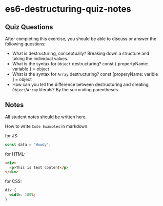 # es6-destructuring-quiz-notes

## Quiz Questions

After completing this exercise, you should be able to discuss or answer the following questions:

- What is destructuring, conceptually?
  Breaking down a structure and taking the individual values.
- What is the syntax for `Object` destructuring?
  const { propertyName: variable } = object
- What is the syntax for `Array` destructuring?
  const [properyName: varible ] = object
- How can you tell the difference between destructuring and creating `Object`/`Array` literals?
  By the surronding parentheses

## Notes

All student notes should be written here.

How to write `Code Examples` in markdown

for JS:

```javascript
const data = 'Howdy';
```

for HTML:

```html
<div>
  <p>This is text content</p>
</div>
```

for CSS:

```css
div {
  width: 100%;
}
```

